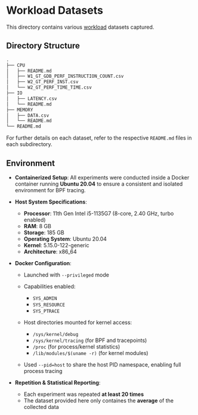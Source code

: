 # Workload Datasets

This directory contains various [workload](../../benchmark/) datasets captured.

## Directory Structure

```txt
.
├── CPU
│   ├── README.md
│   ├── W1_GT_GDB_PERF_INSTRUCTION_COUNT.csv
│   ├── W2_GT_PERF_INST.csv
│   └── W2_GT_PERF_TIME_TIME.csv
├── IO
│   ├── LATENCY.csv
│   └── README.md
├── MEMORY
│   ├── DATA.csv
│   └── README.md
└── README.md
```

For further details on each dataset, refer to the respective `README.md` files in each subdirectory.

## Environment
* **Containerized Setup**:
  All experiments were conducted inside a Docker container running **Ubuntu 20.04** to ensure a consistent and isolated environment for BPF tracing.

* **Host System Specifications**:

  * **Processor**: 11th Gen Intel i5-1135G7 (8-core, 2.40 GHz, turbo enabled)
  * **RAM**: 8 GB
  * **Storage**: 185 GB
  * **Operating System**: Ubuntu 20.04
  * **Kernel**: 5.15.0-122-generic
  * **Architecture**: x86\_64

* **Docker Configuration**:

  * Launched with `--privileged` mode
  * Capabilities enabled:

    * `SYS_ADMIN`
    * `SYS_RESOURCE`
    * `SYS_PTRACE`
  * Host directories mounted for kernel access:

    * `/sys/kernel/debug`
    * `/sys/kernel/tracing` (for BPF and tracepoints)
    * `/proc` (for process/kernel statistics)
    * `/lib/modules/$(uname -r)` (for kernel modules)
  * Used `--pid=host` to share the host PID namespace, enabling full process tracing

* **Repetition & Statistical Reporting**:

  * Each experiment was repeated **at least 20 times**
  * The dataset provided here only containes the **average** of the collected data

